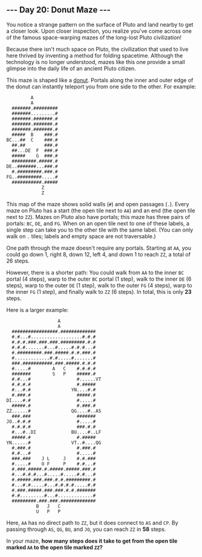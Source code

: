 ## --- Day 20: Donut Maze ---

You notice a strange pattern on the surface of Pluto and land nearby to get a closer look. Upon closer inspection, you realize you've come across one of the famous space-warping mazes of the long-lost Pluto civilization!

Because there isn't much space on Pluto, the civilization that used to live here thrived by inventing a method for folding spacetime. Although the technology is no longer understood, mazes like this one provide a small glimpse into the daily life of an ancient Pluto citizen.

This maze is shaped like a [donut](https://en.wikipedia.org/wiki/Torus). Portals along the inner and outer edge of the donut can instantly teleport you from one side to the other. For example:

```
         A           
         A           
  #######.#########  
  #######.........#  
  #######.#######.#  
  #######.#######.#  
  #######.#######.#  
  #####  B    ###.#  
BC...##  C    ###.#  
  ##.##       ###.#  
  ##...DE  F  ###.#  
  #####    G  ###.#  
  #########.#####.#  
DE..#######...###.#  
  #.#########.###.#  
FG..#########.....#  
  ###########.#####  
             Z       
             Z       
```

This map of the maze shows solid walls (`#`) and open passages (`.`). Every maze on Pluto has a start (the open tile next to `AA`) and an end (the open tile next to `ZZ`). Mazes on Pluto also have portals; this maze has three pairs of portals: `BC`, `DE`, and `FG`. When on an open tile next to one of these labels, a single step can take you to the other tile with the same label. (You can only walk on `.` tiles; labels and empty space are not traversable.)

One path through the maze doesn't require any portals. Starting at `AA`, you could go down 1, right 8, down 12, left 4, and down 1 to reach `ZZ`, a total of 26 steps.

However, there is a shorter path: You could walk from `AA` to the inner `BC` portal (4 steps), warp to the outer `BC` portal (1 step), walk to the inner `DE` (6 steps), warp to the outer `DE` (1 step), walk to the outer `FG` (4 steps), warp to the inner `FG` (1 step), and finally walk to `ZZ` (6 steps). In total, this is only **23** steps.

Here is a larger example:

```
                   A               
                   A               
  #################.#############  
  #.#...#...................#.#.#  
  #.#.#.###.###.###.#########.#.#  
  #.#.#.......#...#.....#.#.#...#  
  #.#########.###.#####.#.#.###.#  
  #.............#.#.....#.......#  
  ###.###########.###.#####.#.#.#  
  #.....#        A   C    #.#.#.#  
  #######        S   P    #####.#  
  #.#...#                 #......VT
  #.#.#.#                 #.#####  
  #...#.#               YN....#.#  
  #.###.#                 #####.#  
DI....#.#                 #.....#  
  #####.#                 #.###.#  
ZZ......#               QG....#..AS
  ###.###                 #######  
JO..#.#.#                 #.....#  
  #.#.#.#                 ###.#.#  
  #...#..DI             BU....#..LF
  #####.#                 #.#####  
YN......#               VT..#....QG
  #.###.#                 #.###.#  
  #.#...#                 #.....#  
  ###.###    J L     J    #.#.###  
  #.....#    O F     P    #.#...#  
  #.###.#####.#.#####.#####.###.#  
  #...#.#.#...#.....#.....#.#...#  
  #.#####.###.###.#.#.#########.#  
  #...#.#.....#...#.#.#.#.....#.#  
  #.###.#####.###.###.#.#.#######  
  #.#.........#...#.............#  
  #########.###.###.#############  
           B   J   C               
           U   P   P               
```

Here, `AA` has no direct path to `ZZ`, but it does connect to `AS` and `CP`. By passing through `AS`, `QG`, `BU`, and `JO`, you can reach `ZZ` in **58** steps.

In your maze, **how many steps does it take to get from the open tile marked `AA` to the open tile marked `ZZ`?**

